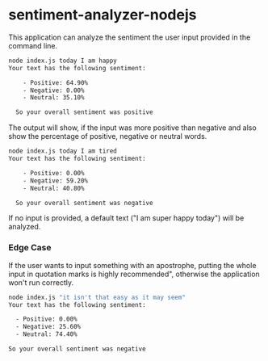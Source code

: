 # sentiment-analyzer-nodejs

This application can analyze the sentiment the user input provided in the command line.
```bash
node index.js today I am happy 
Your text has the following sentiment:

    - Positive: 64.90%
    - Negative: 0.00%
    - Neutral: 35.10%

  So your overall sentiment was positive
```
The output will show, if the input was more positive than negative and also show the percentage of positive, negative or neutral words.

```bash
node index.js today I am tired
Your text has the following sentiment:

    - Positive: 0.00%
    - Negative: 59.20%
    - Neutral: 40.80%

  So your overall sentiment was negative
  ```
  If no input is provided, a default text ("I am super happy today") will be analyzed.
  
  
  ### Edge Case
  If the user wants to input something with an apostrophe, putting the whole input in quotation marks is highly recommended", otherwise the application won't run correctly.
  
  ```bash
  node index.js "it isn't that easy as it may seem"
Your text has the following sentiment:

    - Positive: 0.00%
    - Negative: 25.60%
    - Neutral: 74.40%

  So your overall sentiment was negative
  ```
